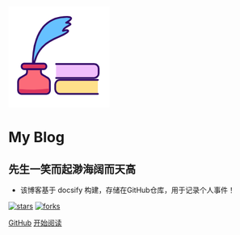 ![logo](_media/logo.png)

# My Blog

## 先生一笑而起渺海阔而天高

- 该博客基于 docsify 构建，存储在GitHub仓库，用于记录个人事件！
    
[![stars](https://badgen.net/github/stars/HistorySky/HistorySky.github.io?icon=github&color=4ab8a1)](https://github.com/HistorySky/HistorySky.github.io) [![forks](https://badgen.net/github/forks/HistorySky/HistorySky.github.io?icon=github&color=4ab8a1)](https://github.com/HistorySky/HistorySky.github.io) 

[GitHub](<https://github.com/HistorySky/HistorySky.github.io>)
[开始阅读](md/Index.md)